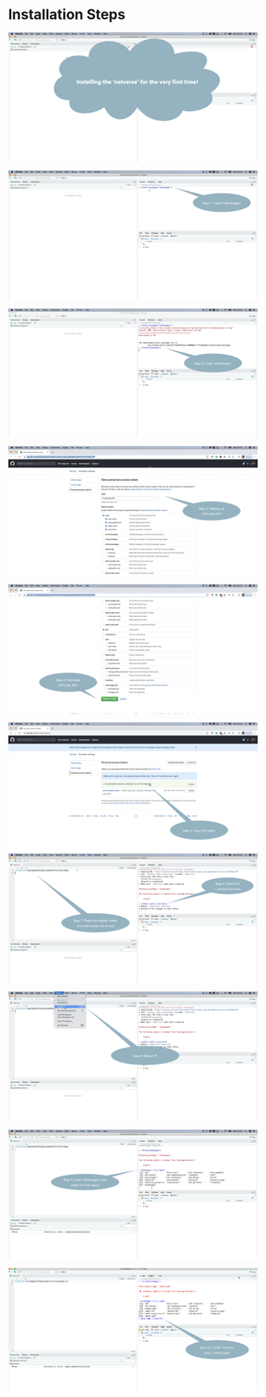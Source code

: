 Installation Steps
================

![](installation_images/Step_0_mod.png)

![](installation_images/Step_1_mod.png)

![](installation_images/Step_2_mod.png)

![](installation_images/Step_3a_mod.png)

![](installation_images/Step_3b_mod.png)

![](installation_images/Step_3c_mod.png)
![](installation_images/Step_4_mod.png)

![](installation_images/Step_5_mod.png)

![](installation_images/Step_6_mod.png)

![](installation_images/Step_7_mod.png)
